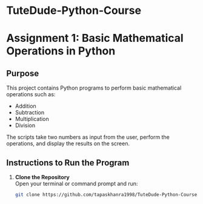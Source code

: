 # TuteDude-Python-Course

# Assignment 1: Basic Mathematical Operations in Python

## Purpose
This project contains Python programs to perform basic mathematical operations such as:
- Addition
- Subtraction
- Multiplication
- Division

The scripts take two numbers as input from the user, perform the operations, and display the results on the screen.  

## Instructions to Run the Program
1. **Clone the Repository**  
   Open your terminal or command prompt and run:
   ```bash
   git clone https://github.com/tapaskhanra1998/TuteDude-Python-Course/Assignment_1.git
